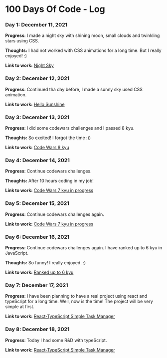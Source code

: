 # 100 Days Of Code - Log

### Day 1: December 11, 2021

**Progress**: I made a night sky with shining moon, small clouds and twinkling stars using CSS.

**Thoughts:** I had not worked with CSS animations for a long time. But I really enjoyed! :)

**Link to work:** [Night Sky](https://codepen.io/taheregmi/pen/zYEKbOo)

### Day 2: December 12, 2021

**Progress**: Continued tha day before, I made a sunny sky used CSS animation.

**Link to work:** [Hello Sunshine](https://codepen.io/taheregmi/pen/bGoBRzN)

### Day 3: December 13, 2021

**Progress**: I did some codewars challenges and I passed 8 kyu.

**Thoughts:** So excited! I forgot the time :))

**Link to work:** [Code Wars 8 kyu](https://www.codewars.com/users/TahereGmi)

### Day 4: December 14, 2021

**Progress**: Continue codewars challenges.

**Thoughts:** After 10 hours coding in my job!

**Link to work:** [Code Wars 7 kyu in progress](https://www.codewars.com/users/TahereGmi)

### Day 5: December 15, 2021

**Progress**: Continue codewars challenges again.

**Link to work:** [Code Wars 7 kyu in progress](https://www.codewars.com/users/TahereGmi)

### Day 6: December 16, 2021

**Progress**: Continue codewars challenges again. I have ranked up to 6 kyu in JavaScript.

**Thoughts:** So funny! I really enjoyed. :)

**Link to work:** [Ranked up to 6 kyu](https://www.codewars.com/users/TahereGmi)

### Day 7: December 17, 2021

**Progress**: I have been planning to have a real project using react and typeScript for a long time. Well, now is the time! The project will be very simple at first.

**Link to work:** [React-TypeScript Simple Task Manager](https://github.com/TahereGmi/react-typescript)

### Day 8: December 18, 2021

**Progress**: Today I had some R&D with typeScript.

**Link to work:** [React-TypeScript Simple Task Manager](https://github.com/TahereGmi/react-typescript)

<!-- ### Day 0: February 30, 2016 (Example 2)
##### (delete me or comment me out)

**Today's Progress**: Fixed CSS, worked on canvas functionality for the app.

**Thoughts**: I really struggled with CSS, but, overall, I feel like I am slowly getting better at it. Canvas is still new for me, but I managed to figure out some basic functionality.

**Link(s) to work**: [Calculator App](http://www.example.com)


### Day 1: June 27, Monday

**Today's Progress**: I've gone through many exercises on FreeCodeCamp.

**Thoughts** I've recently started coding, and it's a great feeling when I finally solve an algorithm challenge after a lot of attempts and hours spent.

**Link(s) to work**
1. [Find the Longest Word in a String](https://www.freecodecamp.com/challenges/find-the-longest-word-in-a-string)
2. [Title Case a Sentence](https://www.freecodecamp.com/challenges/title-case-a-sentence) -->
